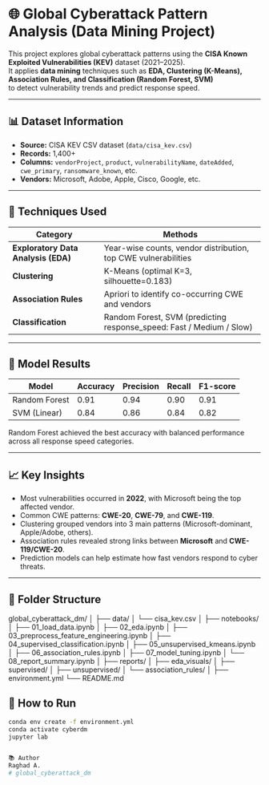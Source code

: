 # 🌐 Global Cyberattack Pattern Analysis (Data Mining Project)

This project explores global cyberattack patterns using the **CISA Known Exploited Vulnerabilities (KEV)** dataset (2021–2025).  
It applies **data mining** techniques such as **EDA, Clustering (K-Means), Association Rules, and Classification (Random Forest, SVM)**  
to detect vulnerability trends and predict response speed.

---

## 📊 Dataset Information
- **Source:** CISA KEV CSV dataset (`data/cisa_kev.csv`)
- **Records:** 1,400+
- **Columns:** `vendorProject`, `product`, `vulnerabilityName`, `dateAdded`, `cwe_primary`, `ransomware_known`, etc.
- **Vendors:** Microsoft, Adobe, Apple, Cisco, Google, etc.

---

## 🧠 Techniques Used

| Category | Methods |
|-----------|----------|
| **Exploratory Data Analysis (EDA)** | Year-wise counts, vendor distribution, top CWE vulnerabilities |
| **Clustering** | K-Means (optimal K=3, silhouette=0.183) |
| **Association Rules** | Apriori to identify co-occurring CWE and vendors |
| **Classification** | Random Forest, SVM (predicting response_speed: Fast / Medium / Slow) |

---

## 🚀 Model Results

| Model | Accuracy | Precision | Recall | F1-score |
|--------|-----------|------------|----------|------------|
| Random Forest | 0.91 | 0.94 | 0.90 | 0.91 |
| SVM (Linear) | 0.84 | 0.86 | 0.84 | 0.82 |

Random Forest achieved the best accuracy with balanced performance across all response speed categories.

---

## 📈 Key Insights
- Most vulnerabilities occurred in **2022**, with Microsoft being the top affected vendor.  
- Common CWE patterns: **CWE-20**, **CWE-79**, and **CWE-119**.  
- Clustering grouped vendors into 3 main patterns (Microsoft-dominant, Apple/Adobe, others).  
- Association rules revealed strong links between **Microsoft** and **CWE-119/CWE-20**.  
- Prediction models can help estimate how fast vendors respond to cyber threats.

---

## 🧩 Folder Structure

global_cyberattack_dm/
│
├── data/
│ └── cisa_kev.csv
│
├── notebooks/
│ ├── 01_load_data.ipynb
│ ├── 02_eda.ipynb
│ ├── 03_preprocess_feature_engineering.ipynb
│ ├── 04_supervised_classification.ipynb
│ ├── 05_unsupervised_kmeans.ipynb
│ ├── 06_association_rules.ipynb
│ ├── 07_model_tuning.ipynb
│ └── 08_report_summary.ipynb
│
├── reports/
│ ├── eda_visuals/
│ ├── supervised/
│ ├── unsupervised/
│ └── association_rules/
│
├── environment.yml
└── README.md


## 🧪 How to Run

```bash
conda env create -f environment.yml
conda activate cyberdm
jupyter lab


📚 Author
Raghad A.
#   g l o b a l _ c y b e r a t t a c k _ d m  
 